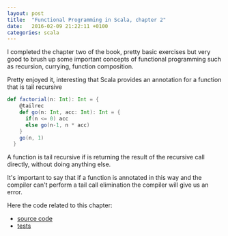 ```yaml
---
layout: post
title:  "Functional Programming in Scala, chapter 2"
date:   2016-02-09 21:22:11 +0100
categories: scala
---
```


I completed the chapter two of the book, pretty basic exercises but very good to brush up some important concepts of 
functional programming such as recursion, currying, function composition.

Pretty enjoyed it, interesting that Scala provides an annotation for a function that is tail recursive
 
```scala
def factorial(n: Int): Int = {
    @tailrec
    def go(n: Int, acc: Int): Int = {
      if(n <= 0) acc
      else go(n-1, n * acc)
    }
    go(n, 1)
  }
```

A function is tail recursive if is returning the result of the recursive call directly, without doing anything else.

It's important to say that if a function is annotated in this way and the compiler can't perform a tail call elimination
the compiler will give us an error.

Here the code related to this chapter:

* [source code][fpis-ch02-repo]
* [tests][fpis-ch02-test-repo]

[fpis-ch02-repo]: https://github.com/mtraina/functional-programming-in-scala/tree/master/src/main/scala/com/mtraina/fpis/chapter02

[fpis-ch02-test-repo]: https://github.com/mtraina/functional-programming-in-scala/tree/master/src/test/scala/com/mtraina/fpis/chapter02
